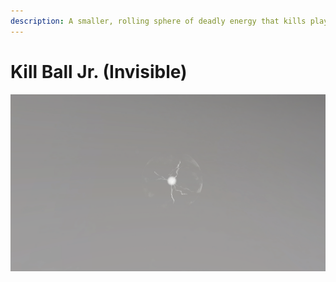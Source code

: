 ```yaml
---
description: A smaller, rolling sphere of deadly energy that kills players instantly. Invisible in game.
---
```


# Kill Ball Jr. (Invisible)

![Kill Ball Jr. (Invisible)](../../../.gitbook/assets/images/objects/gameplay/volumes/kill-ball-jr-invisible.png)

